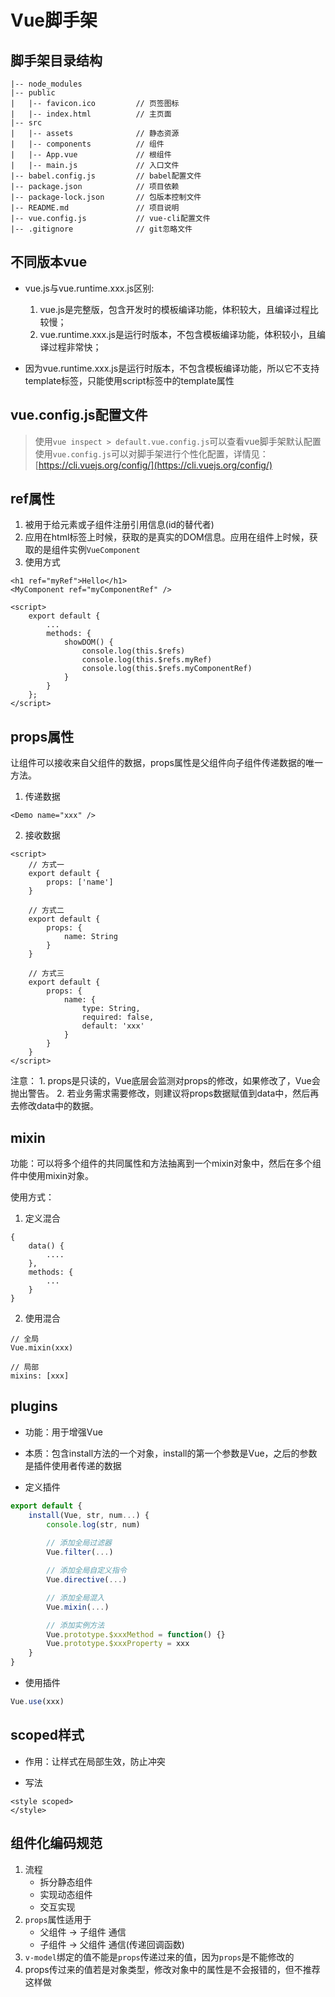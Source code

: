 # Vue脚手架

## 脚手架目录结构
    |-- node_modules
    |-- public
    |   |-- favicon.ico         // 页签图标
    |   |-- index.html          // 主页面
    |-- src
    |   |-- assets              // 静态资源
    |   |-- components          // 组件
    |   |-- App.vue             // 根组件
    |   |-- main.js             // 入口文件
    |-- babel.config.js         // babel配置文件
    |-- package.json            // 项目依赖
    |-- package-lock.json       // 包版本控制文件
    |-- README.md               // 项目说明
    |-- vue.config.js           // vue-cli配置文件
    |-- .gitignore              // git忽略文件

## 不同版本vue

- vue.js与vue.runtime.xxx.js区别:
    1. vue.js是完整版，包含开发时的模板编译功能，体积较大，且编译过程比较慢；
    2. vue.runtime.xxx.js是运行时版本，不包含模板编译功能，体积较小，且编译过程非常快；

- 因为vue.runtime.xxx.js是运行时版本，不包含模板编译功能，所以它不支持template标签，只能使用script标签中的template属性

## vue.config.js配置文件
> 使用`vue inspect > default.vue.config.js`可以查看vue脚手架默认配置
> 使用`vue.config.js`可以对脚手架进行个性化配置，详情见：[https://cli.vuejs.org/config/](https://cli.vuejs.org/config/)

## ref属性
1. 被用于给元素或子组件注册引用信息(id的替代者)
2. 应用在html标签上时候，获取的是真实的DOM信息。应用在组件上时候，获取的是组件实例`VueComponent`
3. 使用方式

```vue
<h1 ref="myRef">Hello</h1>
<MyComponent ref="myComponentRef" />

<script>
    export default {
        ...
        methods: {
            showDOM() {
                console.log(this.$refs)
                console.log(this.$refs.myRef)
                console.log(this.$refs.myComponentRef)
            }
        }
    };
</script>
```

## props属性

让组件可以接收来自父组件的数据，props属性是父组件向子组件传递数据的唯一方法。

1. 传递数据

```vue
<Demo name="xxx" />
```

2. 接收数据

```vue
<script>
    // 方式一
    export default {
        props: ['name']
    }

    // 方式二
    export default {
        props: {
            name: String
        }
    }

    // 方式三
    export default {
        props: {
            name: {
                type: String,
                required: false,
                default: 'xxx'
            }
        }
    }
</script>
```

注意：
    1. props是只读的，Vue底层会监测对props的修改，如果修改了，Vue会抛出警告。
    2. 若业务需求需要修改，则建议将props数据赋值到data中，然后再去修改data中的数据。

## mixin

功能：可以将多个组件的共同属性和方法抽离到一个mixin对象中，然后在多个组件中使用mixin对象。

使用方式：

1. 定义混合

```vue
{
    data() {
        ....
    },
    methods: {
        ...
    }
}
```

2. 使用混合

```vue
// 全局
Vue.mixin(xxx)

// 局部
mixins: [xxx]
```

## plugins

- 功能：用于增强Vue

- 本质：包含install方法的一个对象，install的第一个参数是Vue，之后的参数是插件使用者传递的数据

- 定义插件

```js
export default {
    install(Vue, str, num...) {
        console.log(str, num)
        
        // 添加全局过滤器
        Vue.filter(...)

        // 添加全局自定义指令
        Vue.directive(...)

        // 添加全局混入
        Vue.mixin(...)

        // 添加实例方法
        Vue.prototype.$xxxMethod = function() {}
        Vue.prototype.$xxxProperty = xxx
    }
}
```

- 使用插件

```js
Vue.use(xxx)
```

## scoped样式

- 作用：让样式在局部生效，防止冲突

- 写法

```vue
<style scoped>
</style>
```

## 组件化编码规范

1. 流程
   - 拆分静态组件
   - 实现动态组件
   - 交互实现
2. `props`属性适用于
   - 父组件 -> 子组件 通信
   - 子组件 -> 父组件 通信(传递回调函数)
3. `v-model`绑定的值不能是`props`传递过来的值，因为`props`是不能修改的
4. props传过来的值若是对象类型，修改对象中的属性是不会报错的，但不推荐这样做
